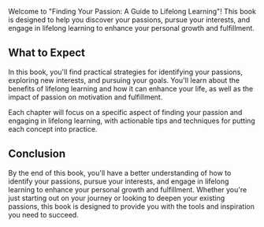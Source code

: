 
Welcome to "Finding Your Passion: A Guide to Lifelong Learning"! This book is designed to help you discover your passions, pursue your interests, and engage in lifelong learning to enhance your personal growth and fulfillment.

What to Expect
--------------

In this book, you'll find practical strategies for identifying your passions, exploring new interests, and pursuing your goals. You'll learn about the benefits of lifelong learning and how it can enhance your life, as well as the impact of passion on motivation and fulfillment.

Each chapter will focus on a specific aspect of finding your passion and engaging in lifelong learning, with actionable tips and techniques for putting each concept into practice.

Conclusion
----------

By the end of this book, you'll have a better understanding of how to identify your passions, pursue your interests, and engage in lifelong learning to enhance your personal growth and fulfillment. Whether you're just starting out on your journey or looking to deepen your existing passions, this book is designed to provide you with the tools and inspiration you need to succeed.
